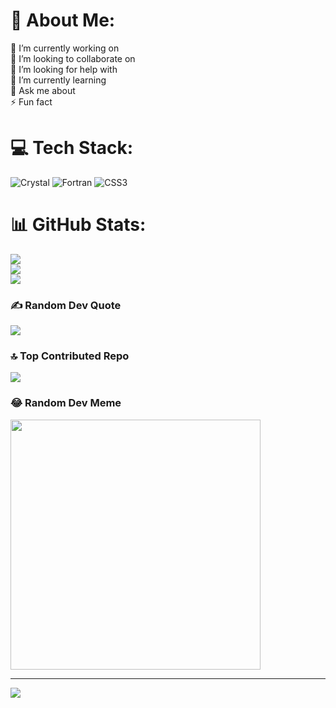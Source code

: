 # 💫 About Me:
🔭 I’m currently working on<br>👯 I’m looking to collaborate on<br>🤝 I’m looking for help with<br>🌱 I’m currently learning<br>💬 Ask me about<br>⚡ Fun fact


# 💻 Tech Stack:
![Crystal](https://img.shields.io/badge/crystal-%23000000.svg?style=plastic&logo=crystal&logoColor=white) ![Fortran](https://img.shields.io/badge/Fortran-%23734F96.svg?style=plastic&logo=fortran&logoColor=white) ![CSS3](https://img.shields.io/badge/css3-%231572B6.svg?style=plastic&logo=css3&logoColor=white)
# 📊 GitHub Stats:
![](https://github-readme-stats.vercel.app/api?username=ayaanshaikh90&theme=monokai&hide_border=false&include_all_commits=true&count_private=true)<br/>
![](https://github-readme-streak-stats.herokuapp.com/?user=ayaanshaikh90&theme=monokai&hide_border=false)<br/>
![](https://github-readme-stats.vercel.app/api/top-langs/?username=ayaanshaikh90&theme=monokai&hide_border=false&include_all_commits=true&count_private=true&layout=compact)

### ✍️ Random Dev Quote
![](https://quotes-github-readme.vercel.app/api?type=horizontal&theme=radical)

### 🔝 Top Contributed Repo
![](https://github-contributor-stats.vercel.app/api?username=ayaanshaikh90&limit=5&theme=discord&combine_all_yearly_contributions=true)

### 😂 Random Dev Meme
<img src='https://randommeme-five.vercel.app/' style="height: 400px;"/>

---
[![](https://visitcount.itsvg.in/api?id=ayaanshaikh90&icon=0&color=0)](https://visitcount.itsvg.in)

<!-- Proudly created with GPRM ( https://gprm.itsvg.in ) -->
